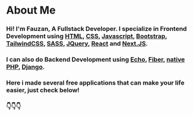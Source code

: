 # About Me

### Hi! I'm Fauzan, A Fullstack Developer. I specialize in Frontend Development using [HTML](https://www.w3schools.com/html/default.asp), [CSS](https://www.w3schools.com/css/default.asp), [Javascript](https://www.w3schools.com/js/default.asp), [Bootstrap](https://getbootstrap.com/), [TailwindCSS](https://tailwindcss.com/), [SASS](https://sass-lang.com/), [JQuery](https://jquery.com/), [React](https://react.dev/) and [Next.JS](https://nextjs.org/).

### I can also do Backend Development using [Echo](https://echo.labstack.com/), [Fiber](https://docs.gofiber.io/), [native PHP](https://www.php.net/), [Django](https://www.djangoproject.com/).

### Here i made several free applications that can make your life easier, just check below!

### 👇👇👇
